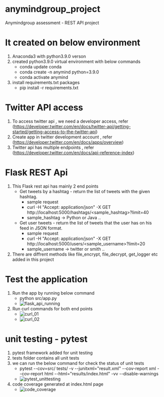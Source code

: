 # anymindgroup_project
Anymindgroup assessment - REST API project

# It created on below environment
1. Anaconda3 with python3.9.0 verson
2. created python3.9.0 virtual environment with below commands
    - conda update conda
    - conda create -n anymind python=3.9.0
    - conda activate anymind
3. install requirements.txt packages
    - pip install -r requirements.txt
     
# Twitter API access
1. To access twitter api , we need a developer access, refer (https://developer.twitter.com/en/docs/twitter-api/getting-started/getting-access-to-the-twitter-api)
2. Create app in twitter development account , refer (https://developer.twitter.com/en/docs/apps/overview)
3. Twitter api has multiple endpoints , refer (https://developer.twitter.com/en/docs/api-reference-index)

# Flask REST Api
1. This Flask rest api has mainly 2 end points
    - Get tweets by a hashtag - return the list of tweets with the given hashtag.
      - sample request
      - curl -H "Accept: application/json" -X GET http://localhost:5000/hashtags/<sample_hashtag>?limit=40
      - sample_hashtag -> Python or Java ..
    - Get user tweets - return the list of tweets that the user has on his feed in JSON format.
      - sample request
      - curl -H "Accept: application/json" -X GET http://localhost:5000/users/<sample_username>?limit=20
      - sample_username -> twitter or smith ..
2. There are diffrent methods like file_encrypt, file_decrypt, get_logger etc added in this project

# Test the application
1. Run the app by running below command
    - python src/app.py
    - ![flask_api_running](https://user-images.githubusercontent.com/34347368/137393316-c72e78c6-b14a-46ce-8d3c-d48501c0fb12.PNG)
2. Run curl commands for both end points
    - ![curl_01](https://user-images.githubusercontent.com/34347368/137394748-72567d13-3654-4838-b3b3-b2b7b1d9e0b4.PNG)
    - ![curl_02](https://user-images.githubusercontent.com/34347368/137394780-38c9c9ea-82be-4c3a-ba09-a667821a639b.PNG)

# unit testing - pytest 
1. pytest framework added for unit testing
2. tests folder contains all unit tests
3. we can run the below command for check the status of unit tests
    - pytest --cov=src/ tests/ -v --junitxml="result.xml" --cov-report xml --cov-report html --html="results/index.html" -vv --disable-warnings
    - ![pytest_unittesting](https://user-images.githubusercontent.com/34347368/137395453-b7c45285-6e36-41be-be4c-8d2925bb5ddd.PNG)
4. code coverage generated at index.html page
    - ![code_coverage](https://user-images.githubusercontent.com/34347368/137395991-a8001517-ca3d-4d96-a22f-ba033bc53c9c.PNG)



   
   

